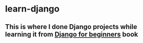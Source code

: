 # learn-django

## This is where I done **Django** projects while learning it from [Django for beginners](https://djangoforbeginners.com/) book
